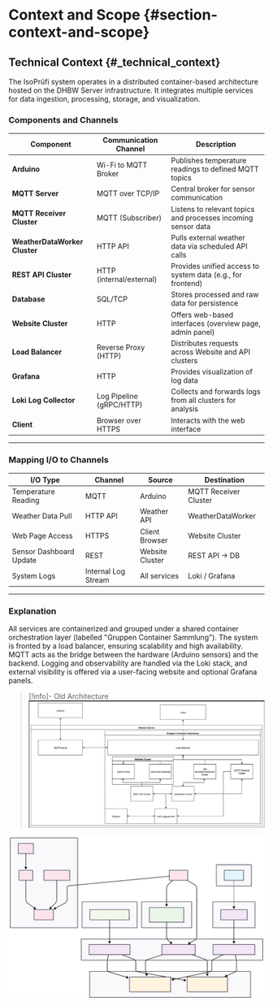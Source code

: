 # Context and Scope {#section-context-and-scope}

## Technical Context {#_technical_context}

The IsoPrüfi system operates in a distributed container-based architecture hosted on the DHBW Server infrastructure. It integrates multiple services for data ingestion, processing, storage, and visualization.

### Components and Channels

| Component                       | Communication Channel       | Description                                                                 |
|----------------------------------|------------------------------|-----------------------------------------------------------------------------|
| **Arduino**                     | Wi-Fi to MQTT Broker | Publishes temperature readings to defined MQTT topics                      |
| **MQTT Server**                 | MQTT over TCP/IP            | Central broker for sensor communication                                    |
| **MQTT Receiver Cluster**       | MQTT (Subscriber)           | Listens to relevant topics and processes incoming sensor data              |
| **WeatherDataWorker Cluster**   | HTTP API                    | Pulls external weather data via scheduled API calls                        |
| **REST API Cluster**            | HTTP (internal/external)    | Provides unified access to system data (e.g., for frontend)                |
| **Database**            | SQL/TCP                     | Stores processed and raw data for persistence                              |
| **Website Cluster**             | HTTP                        | Offers web-based interfaces (overview page, admin panel)                   |
| **Load Balancer**               | Reverse Proxy (HTTP)        | Distributes requests across Website and API clusters                       |
| **Grafana**                     | HTTP                        | Provides visualization of log data                  |
| **Loki Log Collector**          | Log Pipeline (gRPC/HTTP)    | Collects and forwards logs from all clusters for analysis                  |
| **Client**                      | Browser over HTTPS          | Interacts with the web interface                                           |

---

### Mapping I/O to Channels

| I/O Type                 | Channel                 | Source              | Destination          |
|--------------------------|--------------------------|----------------------|-----------------------|
| Temperature Reading      | MQTT                    | Arduino              | MQTT Receiver Cluster |
| Weather Data Pull        | HTTP API                | Weather API          | WeatherDataWorker     |
| Web Page Access          | HTTPS                   | Client Browser       | Website Cluster       |
| Sensor Dashboard Update  | REST                    | Website Cluster      | REST API → DB         |
| System Logs              | Internal Log Stream     | All services         | Loki / Grafana        |

---

### Explanation

All services are containerized and grouped under a shared container orchestration layer (labelled "Gruppen Container Sammlung"). The system is fronted by a load balancer, ensuring scalability and high availability. MQTT acts as the bridge between the hardware (Arduino sensors) and the backend. Logging and observability are handled via the Loki stack, and external visibility is offered via a user-facing website and optional Grafana panels.

> [!info]- Old Architecture
>![IsoPrüfi System Architecture](images/docker_architecture.jpg)

![IsoPrüfi System Architecture](images/docker_architecture2.svg)

